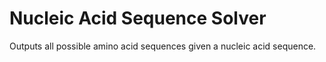 # Nucleic Acid Sequence Solver

Outputs all possible amino acid sequences given a nucleic acid sequence.

